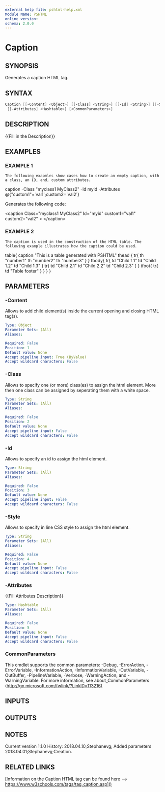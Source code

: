 ```yaml
---
external help file: pshtml-help.xml
Module Name: PSHTML
online version:
schema: 2.0.0
---
```


# Caption

## SYNOPSIS
Generates a caption HTML tag.

## SYNTAX

``` powershell
Caption [[-Content] <Object>] [[-Class] <String>] [[-Id] <String>] [[-Style] <String>]
 [[-Attributes] <Hashtable>] [<CommonParameters>]
```

## DESCRIPTION
{{Fill in the Description}}

## EXAMPLES

### EXAMPLE 1
```
The following exapmles show cases how to create an empty caption, with a class, an ID, and, custom attributes.
```

caption -Class "myclass1 MyClass2" -Id myid -Attributes @{"custom1"='val1';custom2='val2'}

Generates the following code:

\<caption Class="myclass1 MyClass2" Id="myid" custom1="val1" custom2="val2"  \>
\</caption\>

### EXAMPLE 2
```
The caption is used in the construction of the HTML table. The following example illustrates how the caption could be used.
```

table{
            caption "This is a table generated with PSHTML"
            thead {
                tr{
                    th "number1"
                    th "number2"
                    th "number3"
                }
            }
            tbody{
                tr{
                    td "Child 1.1"
                    td "Child 1.2"
                    td "Child 1.3"
                }
                tr{
                    td "Child 2.1"
                    td "Child 2.2"
                    td "Child 2.3"
                }
            }
            tfoot{
                tr{
                    td "Table footer"
                }
            }
        }
    }

## PARAMETERS

### -Content
Allows to add child element(s) inside the current opening and closing HTML tag(s).

```yaml
Type: Object
Parameter Sets: (All)
Aliases:

Required: False
Position: 1
Default value: None
Accept pipeline input: True (ByValue)
Accept wildcard characters: False
```

### -Class
Allows to specify one (or more) class(es) to assign the html element.
More then one class can be assigned by seperating them with a white space.

```yaml
Type: String
Parameter Sets: (All)
Aliases:

Required: False
Position: 2
Default value: None
Accept pipeline input: False
Accept wildcard characters: False
```

### -Id
Allows to specify an id to assign the html element.

```yaml
Type: String
Parameter Sets: (All)
Aliases:

Required: False
Position: 3
Default value: None
Accept pipeline input: False
Accept wildcard characters: False
```

### -Style
Allows to specify in line CSS style to assign the html element.

```yaml
Type: String
Parameter Sets: (All)
Aliases:

Required: False
Position: 4
Default value: None
Accept pipeline input: False
Accept wildcard characters: False
```

### -Attributes
{{Fill Attributes Description}}

```yaml
Type: Hashtable
Parameter Sets: (All)
Aliases:

Required: False
Position: 5
Default value: None
Accept pipeline input: False
Accept wildcard characters: False
```

### CommonParameters
This cmdlet supports the common parameters: -Debug, -ErrorAction, -ErrorVariable, -InformationAction, -InformationVariable, -OutVariable, -OutBuffer, -PipelineVariable, -Verbose, -WarningAction, and -WarningVariable.
For more information, see about_CommonParameters (http://go.microsoft.com/fwlink/?LinkID=113216).

## INPUTS

## OUTPUTS

## NOTES
Current version 1.1.0
History:
    2018.04.10;Stephanevg; Added parameters
    2018.04.01;Stephanevg;Creation.

## RELATED LINKS

[Information on the Caption HTML tag can be found here --> https://www.w3schools.com/tags/tag_caption.asp]()

